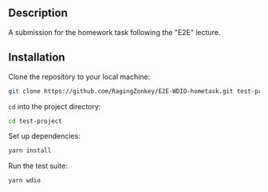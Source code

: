 ## Description

A submission for the homework task following the "E2E" lecture.

## Installation

Clone the repository to your local machine:

```bash
git clone https://github.com/RagingZonkey/E2E-WDIO-hometask.git test-project
```

`cd` into the project directory:

```bash
cd test-project
```

Set up dependencies:

```bash
yarn install
```

Run the test suite:

```bash
yarn wdio
```
